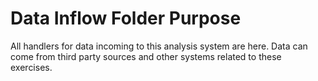 # Data Inflow Folder Purpose
All handlers for data incoming to this analysis system are here. Data can come from third party sources and 
other systems related to these exercises. 
